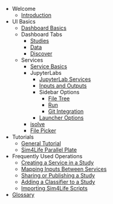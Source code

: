 <!-- _sidebar.md -->

* Welcome
  * [Introduction](README.md)
* UI Basics
  * [Dashboard Basics](Dashboard.md)
  * Dashboard Tabs
    * [Studies](Studies/Studies.md)
    * [Data](Data.md)
    * [Discover](Discover.md)
  * Services
      * [Service Basics](Studies/Services/Service)
      * JupyterLabs
        * [JupyterLab Services](Studies/Services/JupyterLab/JupyterLabs.md)
        * [Inputs and Outputs](Studies/Services/JupyterLab/InputOutput.md)
        * Sidebar Options
          * [File Tree](Studies/Services/JupyterLab/SidebarMenu/FileTree.md)
          * [Run](Studies/Services/JupyterLab/SidebarMenu/Run.md)
          * [Git Integration](Studies/Services/JupyterLab/SidebarMenu/Git.md)
        * [Launcher Options](Studies/Services/JupyterLab/Launcher.md)
      * [isolve](Studies/Services/iSolve.md)
      * [File Picker](Studies/Services/FilePicker.md)
* Tutorials
  * [General Tutorial](Tutorials/GeneralTutorial.md)
  * [Sim4Life Parallel Plate](Tutorials/Sim4LifeParallelPlate.md)
* Frequently Used Operations
  * [Creating a Service in a Study](GeneralUsage/createservice.md)
  * [Mapping Inputs Between Services](GeneralUsage/MapInputs.md)
  * [Sharing or Publishing a Study](GeneralUsage/sharestudy.md)
  * [Adding a Classifier to a Study](GeneralUsage/Classifiers.md)
  * [Importing Sim4Life Scripts](GeneralUsage/adaptscripts.md)
* [Glossary](Glossary.md)